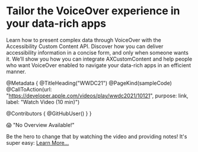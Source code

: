 # Tailor the VoiceOver experience in your data-rich apps

Learn how to present complex data through VoiceOver with the Accessibility Custom Content API. Discover how you can deliver accessibility information in a concise form, and only when someone wants it. We’ll show you how you can integrate AXCustomContent and help people who want VoiceOver enabled to navigate your data-rich apps in an efficient manner.

@Metadata {
   @TitleHeading("WWDC21")
   @PageKind(sampleCode)
   @CallToAction(url: "https://developer.apple.com/videos/play/wwdc2021/10121", purpose: link, label: "Watch Video (10 min)")

   @Contributors {
      @GitHubUser(<replace this with your GitHub handle>)
   }
}

😱 "No Overview Available!"

Be the hero to change that by watching the video and providing notes! It's super easy:
 [Learn More…](https://wwdcnotes.com/documentation/wwdcnotes/contributing)
